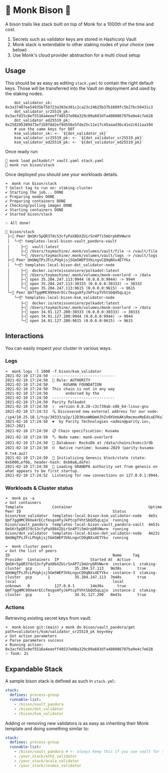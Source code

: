 # 🐬 Monk Bison 🦬
A bison trails like stack built on top of Monk for a 1000th of the time and cost.

1. Secrets such as validator keys are stored in Hashicorp Vault
2. Monk stack is extendable to other staking nodes of your choice (see below)
3. Use Monk's cloud provider abstraction for a multi cloud setup

## Usage
This should be as easy as editing `stack.yaml` to contain the right default keys. Those will be transferred into the Vault on deployment and used by the staking nodes.
```
    dot_validator_sk: 0x3a37407ee54935b75b723a303e301c2ca23c24625b37b1089fc5b27bc50431c3
    dot_validator_sr25519_pk: 0x3acfd15c0ef5516a4eeeff48537e08a329c09a603dfa480086707ba9e4c7e628
    dot_validator_ed25519_pk: 0x258295389473ef1b9f8d2ef9d556e5fde25c11e1fc45aaad36c41e2c611aa394
    # use the same keys for DOT
    ksm_validator_sk: <- `${dot_validator_sk}`
    ksm_validator_sr25519_pk: <- `${dot_validator_sr25519_pk}`
    ksm_validator_ed25519_pk: <- `${dot_validator_ed25519_pk}`
```
Once ready run:
```
🦬 monk load polkadot/* vault.yaml stack.yaml
🦬 monk run bison/stack
```
Once deployed you should see your workloads details.
```
➜  monk run bison/stack
? Select tag to run on: staking-cluster
✔ Starting the job... DONE
✔ Preparing nodes DONE
✔ Preparing containers DONE
✔ Checking/pulling images DONE
✔ Starting containers DONE
✔ Started bison/stack

✨ All done! 

🔩 bison/stack
 ├─🧊 Peer QmSKr5pQR37dcS3cfyPaX8bXZUirSn4P7i5mUrpbRVWwrm
 │  └─📦 templates-local-bison-vault_pandora-vault
 │     ├─🧩  vault:latest
 │     ├─💾 /Users/toymachine/.monk/volumes/vault/file -> /vault/file
 │     └─💾 /Users/toymachine/.monk/volumes/vault/logs -> /vault/logs
 ├─🧊 Peer QmUWgTPsJFcLPUgkjsj5Gm5WEP3VkLngvCQ9qNXs4ETYkx
 │  └─📦 templates-local-bison-dot_validator-node
 │     ├─🧩  docker.io/eteissonniere/polkadot:latest
 │     ├─💾 /Users/toymachine/.monk/volumes/monk-overlord -> /data
 │     ├─🔌 open 35.204.247.113:9944 (0.0.0.0:9944) -> 9944
 │     ├─🔌 open 35.204.247.113:30333 (0.0.0.0:30333) -> 30333
 │     └─🔌 open 35.204.247.113:9615 (0.0.0.0:9615) -> 9615
 └─🧊 Peer Qmf7ggHMC99Xe4rECcfmsgsHfyJkPtcpTVhtSbQd5qLqjo
    └─📦 templates-local-bison-ksm_validator-node
       ├─🧩  docker.io/eteissonniere/polkadot:latest
       ├─💾 /Users/toymachine/.monk/volumes/monk-overlord -> /data
       ├─🔌 open 34.91.127.200:30333 (0.0.0.0:30333) -> 30333
       ├─🔌 open 34.91.127.200:9944 (0.0.0.0:9944) -> 9944
       └─🔌 open 34.91.127.200:9615 (0.0.0.0:9615) -> 9615
```
## Interactions
You can easily inspect your cluster in various ways.
### Logs
```
➜  monk logs -l 1000 -f bison/ksm_validator
2021-02-10 17:24:50  ----------------------------    
2021-02-10 17:24:50  👤 Role: AUTHORITY    
2021-02-10 17:24:50       KUSAMA FOUNDATION          
2021-02-10 17:24:50  This chain is not in any way    
2021-02-10 17:24:50        endorsed by the           
2021-02-10 17:24:50  ----------------------------    
2021-02-10 17:24:50  Parity Polkadot    
2021-02-10 17:24:50  ✌️  version 0.8.28-c3c739ab-x86_64-linux-gnu    
2021-02-10 17:24:53  🔍 Discovered new external address for our node: /ip4/10.25.18.1/tcp/30333/p2p/12D3KooWNQmHJhZx9XVmkAKsRmcmoxMoEdcaEFKu7hmsoiaWhctL    
2021-02-10 17:24:50  ❤️  by Parity Technologies <admin@parity.io>, 2017-2021    
2021-02-10 17:24:50  📋 Chain specification: Kusama    
2021-02-10 17:24:50  🏷 Node name: monk-overlord    
2021-02-10 17:24:50  💾 Database: RocksDb at /data/chains/ksmcc3/db    
2021-02-10 17:24:50  ⛓  Native runtime: kusama-2029 (parity-kusama-0.tx4.au2)    
2021-02-10 17:24:50  🔨 Initializing Genesis block/state (state: 0xb000…ef6b, header-hash: 0xb0a8…dafe)    
2021-02-10 17:24:50  👴 Loading GRANDPA authority set from genesis on what appears to be first startup.    
2021-02-10 17:24:52  Listening for new connections on 127.0.0.1:9944.   
```
### Workloads & Cluster status
```
➜  monk ps -a                              
✔ Got containers
Template             Container                                  Uptime  Peer ID                                         Status   
bison/ksm_validator  templates-local-bison-ksm_validator-node   4m5s    Qmf7ggHMC99Xe4rECcfmsgsHfyJkPtcpTVhtSbQd5qLqjo  running  
bison/vault_pandora  templates-local-bison-vault_pandora-vault  4m53s   QmSKr5pQR37dcS3cfyPaX8bXZUirSn4P7i5mUrpbRVWwrm  running  
bison/dot_validator  templates-local-bison-dot_validator-node   4m22s   QmUWgTPsJFcLPUgkjsj5Gm5WEP3VkLngvCQ9qNXs4ETYkx  running 

➜  monk cluster peers
✔ Got the list of peers
ID                                              Name     Tag            Provider  Containers  IP              Started At  Active  
QmSKr5pQR37dcS3cfyPaX8bXZUirSn4P7i5mUrpbRVWwrm  instance-1  staking-cluster  gcp       1           35.204.57.113   9m38s       true    
QmUWgTPsJFcLPUgkjsj5Gm5WEP3VkLngvCQ9qNXs4ETYkx  instance-3  staking-cluster  gcp       1           35.204.247.113  7m48s       true    
local                                           local                   unknown   0           127.0.0.1       14m36s      true    
Qmf7ggHMC99Xe4rECcfmsgsHfyJkPtcpTVhtSbQd5qLqjo  instance-2  staking-cluster  gcp       1           34.91.127.200   8m43s       true 
```
### Actions
Retrieving existing secret keys from vault.
```
➜  monk-bison git:(main) ✗ monk do bison/vault_pandora/get path=validators/ksm/validator_sr25519_pk key=key
✔ Got action parameters
✔ Parse parameters success
✔ Running action: 
0x3acfd15c0ef5516a4eeeff48537e08a329c09a603dfa480086707ba9e4c7e628
✨ Took: 2s
```
## Expandable Stack
A sample bison stack is defined as such in `stack.yml`:
```yaml
stack:
  defines: process-group
  runnable-list:
    - /bison/vault_pandora
    - /bison/dot_validator
    - /bison/ksm_validator
```
Adding or removing new validators is as easy as inheriting their Monk template and doing something similar to:
```yaml
stack:
  defines: process-group
  runnable-list:
    - /bison/vault_pandora # <- always keep this if you use vault for secrets
    - /your_stack/eth2_validator
    - /your_stack/acala_validator
    - /your_stack/cosmos_validator
```
